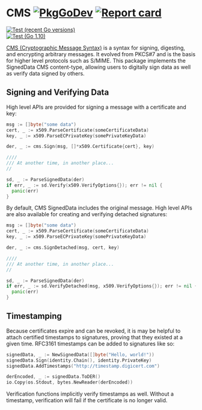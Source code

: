 # CMS [![PkgGoDev](https://pkg.go.dev/badge/github.com/github/ietf-cms?tab=doc)](https://pkg.go.dev/github.com/github/ietf-cms?tab=doc) [![Report card](https://goreportcard.com/badge/github.com/github/ietf-cms)](https://goreportcard.com/report/github.com/github/ietf-cms)

[![Test (recent Go versions)](<https://github.com/github/ietf-cms/workflows/Test%20(recent%20Go)/badge.svg>)](https://github.com/github/ietf-cms/actions?query=workflow%3A%22Test+%28recent+Go+versions%29%22)  
[![Test (Go 1.10)](<https://github.com/github/ietf-cms/workflows/Test%20(Go%201.10)/badge.svg>)](https://github.com/github/ietf-cms/actions?query=workflow%3A%22Test+%28Go+1.10%29%22)

[CMS (Cryptographic Message Syntax)](https://tools.ietf.org/html/rfc5652) is a syntax for signing, digesting, and encrypting arbitrary messages. It evolved from PKCS#7 and is the basis for higher level protocols such as S/MIME. This package implements the SignedData CMS content-type, allowing users to digitally sign data as well as verify data signed by others.

## Signing and Verifying Data

High level APIs are provided for signing a message with a certificate and key:

```go
msg := []byte("some data")
cert, _ := x509.ParseCertificate(someCertificateData)
key, _ := x509.ParseECPrivateKey(somePrivateKeyData)

der, _ := cms.Sign(msg, []*x509.Certificate{cert}, key)

////
/// At another time, in another place...
//

sd, _ := ParseSignedData(der)
if err, _ := sd.Verify(x509.VerifyOptions{}); err != nil {
  panic(err)
}
```

By default, CMS SignedData includes the original message. High level APIs are also available for creating and verifying detached signatures:

```go
msg := []byte("some data")
cert, _ := x509.ParseCertificate(someCertificateData)
key, _ := x509.ParseECPrivateKey(somePrivateKeyData)

der, _ := cms.SignDetached(msg, cert, key)

////
/// At another time, in another place...
//

sd, _ := ParseSignedData(der)
if err, _ := sd.VerifyDetached(msg, x509.VerifyOptions{}); err != nil {
  panic(err)
}
```

## Timestamping

Because certificates expire and can be revoked, it is may be helpful to attach certified timestamps to signatures, proving that they existed at a given time. RFC3161 timestamps can be added to signatures like so:

```go
signedData, _ := NewSignedData([]byte("Hello, world!"))
signedData.Sign(identity.Chain(), identity.PrivateKey)
signedData.AddTimestamps("http://timestamp.digicert.com")

derEncoded, _ := signedData.ToDER()
io.Copy(os.Stdout, bytes.NewReader(derEncoded))
```

Verification functions implicitly verify timestamps as well. Without a timestamp, verification will fail if the certificate is no longer valid.
